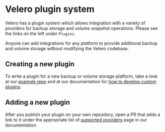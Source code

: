 
# Velero plugin system

Velero has a plugin system which allows integration with a variety of providers for backup storage and volume snapshot operations. Please see the links on the left under `Plugins`.

Anyone can add integrations for any platform to provide additional backup and volume storage without modifying the Velero codebase.

## Creating a new plugin

To write a plugin for a new backup or volume storage platform, take a look at our [example repo][1] and at our documentation for [how to develop custom plugins][2].

## Adding a new plugin

After you publish your plugin on your own repository, open a PR that adds a link to it under the appropriate list of [supported providers][3] page in our documentation.

[1]: https://github.com/heptio/velero-plugin-example/
[2]: custom-plugins.md
[3]: supported-providers.md